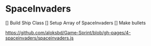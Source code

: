 # SpaceInvaders

[] Build Ship Class
[] Setup Array of SpaceInvaders
[] Make bullets

https://github.com/aloksbd/Game-Sprint/blob/gh-pages/4-spaceinvaders/spaceinvaders.js

